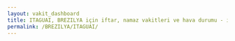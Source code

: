 ```yaml
---
layout: vakit_dashboard
title: ITAGUAI, BREZILYA için iftar, namaz vakitleri ve hava durumu - ilçe/eyalet seç
permalink: /BREZILYA/ITAGUAI/
---
```


<script type="text/javascript">
  var GLOBAL_COUNTRY = 'BREZILYA';
  var GLOBAL_CITY = 'ITAGUAI';
  var GLOBAL_STATE = '';
  var lat = 72;
  var lon = 21;
</script>
